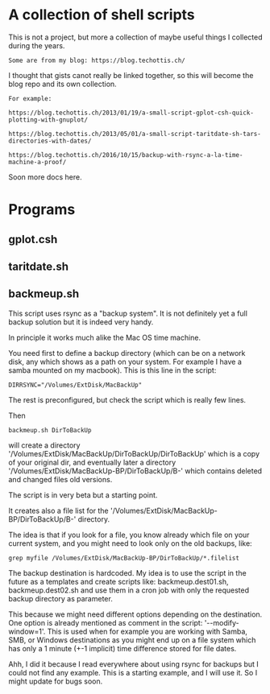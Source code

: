 # A collection of shell scripts

This is not a project, but more a collection of maybe
useful things I collected during the years.

    Some are from my blog: https://blog.techottis.ch/

I thought that gists canot really be linked together,
so this will become the blog repo and its own collection.

    For example:

	https://blog.techottis.ch/2013/01/19/a-small-script-gplot-csh-quick-plotting-with-gnuplot/

	https://blog.techottis.ch/2013/05/01/a-small-script-taritdate-sh-tars-directories-with-dates/
	
	https://blog.techottis.ch/2016/10/15/backup-with-rsync-a-la-time-machine-a-proof/
	    
Soon more docs here.

# Programs

## gplot.csh

## taritdate.sh

## backmeup.sh

 This script uses rsync as a "backup system". It is not definitely yet a full backup solution but
 it is indeed very handy.

 In principle it works much alike the Mac OS time machine.

You need first to define a backup directory (which can be on a network disk, any which shows as a path on your
system. For example I have a samba mounted on my macbook). This is this line in the script:

    DIRRSYNC="/Volumes/ExtDisk/MacBackUp"

The rest is preconfigured, but check the script which is really few lines.

Then

    backmeup.sh DirToBackUp

will create a directory '/Volumes/ExtDisk/MacBackUp/DirToBackUp/DirToBackUp' which is a copy of your original dir,
and eventually later a directory '/Volumes/ExtDisk/MacBackUp-BP/DirToBackUp/B-<DATE>' which contains deleted
and changed files old versions.

The script is in very beta but a starting point.

It creates also a file list for the '/Volumes/ExtDisk/MacBackUp-BP/DirToBackUp/B-<DATE>' directory.

The idea is that if you look for a file, you know already which file on your current system,
and you might need to look only on the old backups, like:

    grep myfile /Volumes/ExtDisk/MacBackUp-BP/DirToBackUp/*.filelist

The backup destination is hardcoded. My idea is to use the script in the future as a templates
and create scripts like: backmeup.dest01.sh, backmeup.dest02.sh and use them in a cron job
with only the requested backup directory as parameter.

This because we might need different options depending on the destination. One option is already
mentioned as comment in the script: '--modify-window=1'.
This is used when for example you are working with Samba, SMB, or Windows destinations as you
might end up on a file system which has only a 1 minute (+-1 implicit) time difference stored
for file dates.

Ahh, I did it because I read everywhere about using rsync for backups but I could not find
any example. This is a starting example, and I will use it. So I might update for bugs
soon.
